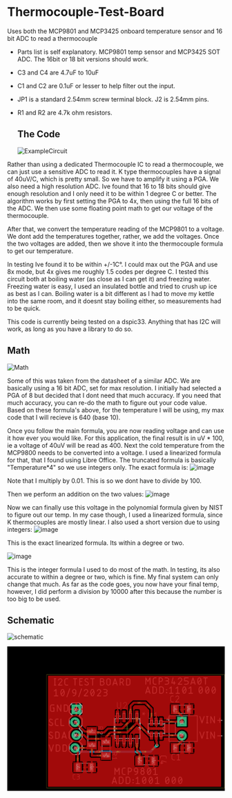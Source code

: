 # Thermocouple-Test-Board
Uses both the MCP9801 and MCP3425 onboard temperature sensor and 16 bit ADC to read a thermocouple

* Parts list is self explanatory. MCP9801 temp sensor and MCP3425 SOT ADC. The 16bit or 18 bit versions should work. 

* C3 and C4 are 4.7uF to 10uF

* C1 and C2 are 0.1uF or lesser to help filter out the input.

* JP1 is a standard 2.54mm screw terminal block. J2 is 2.54mm pins.

* R1 and R2 are 4.7k ohm resistors.

  ## The Code
  ![ExampleCircuit](https://github.com/chrissavage2300/Thermocouple-Test-Board/assets/24416184/49aca6b6-4118-47a3-8593-96b55f836f41)

Rather than using a dedicated Thermocouple IC to read a thermocouple, we can just use a sensitive ADC to read it. K type thermocouples have a signal of 40uV/C, which is pretty small. So we have to amplify it using a PGA. We also need a high resolution ADC. Ive found that 16 to 18 bits should give enough resolution and I only need it to be within 1 degree C or better. The algorithm works by first setting the PGA to 4x, then using the full 16 bits of the ADC. We then use some floating point math to get our voltage of the thermocouple. 

After that, we convert the temperature reading of the MCP9801 to a voltage. We dont add the temperatures together, rather, we add the voltages. Once the two voltages are added, then we shove it into the thermocouple formula to get our temperature. 

In testing Ive found it to be within +/-1C°. I could max out the PGA and use 8x mode, but 4x gives me roughly 1.5 codes per degree C. I tested this circuit both at boiling water (as close as I can get it) and freezing water. Freezing water is easy, I used an insulated bottle and tried to crush up ice as best as I can. Boiling water is a bit different as I had to move my kettle into the same room, and it doesnt stay boiling either, so measurements had to be quick. 

This code is currently being tested on a dspic33. Anything that has I2C will work, as long as you have a library to do so. 

## Math
![Math](https://github.com/user-attachments/assets/36124b59-55a0-411d-a79e-8d0891d484df)

Some of this was taken from the datasheet of a similar ADC. We are basically using a 16 bit ADC, set for max resolution. I initially had selected a PGA of 8 but decided that I dont need that much accuracy.
If you need that much accuracy, you can re-do the math to figure out your code value. Based on these formula's above, for the temperature I will be using, my max code that I will recieve is 640 (base 10). 

Once you follow the main formula, you are now reading voltage and can use it how ever you would like. For this application, the final result is in uV * 100, ie a voltage of 40uV will be read as 400. Next the cold temperature from the MCP9800 needs to be converted into a voltage. I used a linearized formula for that, that I found using Libre Office. The truncated  formula is basically "Temperature*4" so we use integers only. The exact formula is:
![image](https://github.com/user-attachments/assets/96f0d731-762b-40c2-9d39-2cdfe5d9860e)

Note that I multiply by 0.01. This is so we dont have to divide by 100.

Then we perform an addition on the two values:
![image](https://github.com/user-attachments/assets/6383d8dc-bfcc-425d-bc51-25958fc83d19)

Now we can finally use this voltage in the polynomial formula given by NIST to figure out our temp. In my case though, I used a linearized formula, since K thermocouples are mostly linear. I also used a short version due to using integers:
![image](https://github.com/user-attachments/assets/64b7329f-039c-4a0b-9935-9d3be59c85f2)

This is the exact linearized formula. Its within a degree or two.

![image](https://github.com/user-attachments/assets/f3600287-cc5d-4225-aabf-61a3b4071f50)

This is the integer formula I used to do most of the math. In testing, its also accurate to within a degree or two, which is fine. My final system can only change that much. As far as the code goes, you now have your final temp, however, I did perform a division by 10000 after this because the number is too big to be used. 


## Schematic
![schematic](https://github.com/chrissavage2300/Thermocouple-Test-Board/assets/24416184/8acd59b6-994e-437b-89c1-85277e2db2ee)

![Board](https://github.com/chrissavage2300/Thermocouple-Test-Board/blob/main/board.png?raw=true)
